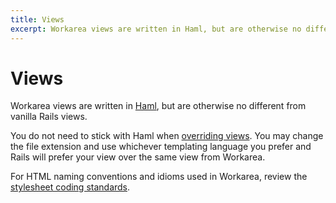 ```yaml
---
title: Views
excerpt: Workarea views are written in Haml, but are otherwise no different from vanilla Rails views.
---
```


# Views

Workarea views are written in [Haml](http://haml.info/), but are otherwise no different from vanilla Rails views.

You do not need to stick with Haml when [overriding views](overriding.html). You may change the file extension and use whichever templating language you prefer and Rails will prefer your view over the same view from Workarea.

For HTML naming conventions and idioms used in Workarea, review the [stylesheet coding standards](stylesheet-coding-standards.html).


